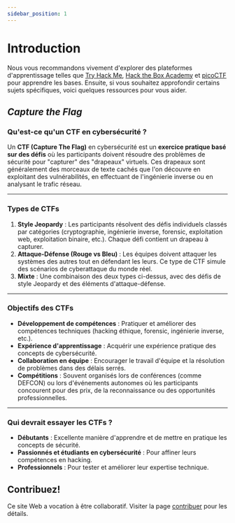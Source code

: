 ```yaml
---
sidebar_position: 1
---
```


# Introduction

Nous vous recommandons vivement d'explorer des plateformes d'apprentissage telles que [Try Hack Me](https://tryhackme.com/paths), [Hack the Box Academy](https://academy.hackthebox.com/) et [picoCTF](https://picoctf.org/) pour apprendre les bases. Ensuite, si vous souhaitez approfondir certains sujets spécifiques, voici quelques ressources pour vous aider.

## *Capture the Flag*

### **Qu'est-ce qu'un CTF en cybersécurité ?**

Un **CTF (Capture The Flag)** en cybersécurité est un **exercice pratique basé sur des défis** où les participants doivent résoudre des problèmes de sécurité pour "capturer" des "drapeaux" virtuels. Ces drapeaux sont généralement des morceaux de texte cachés que l'on découvre en exploitant des vulnérabilités, en effectuant de l'ingénierie inverse ou en analysant le trafic réseau.

---

### **Types de CTFs**
1. **Style Jeopardy** : Les participants résolvent des défis individuels classés par catégories (cryptographie, ingénierie inverse, forensic, exploitation web, exploitation binaire, etc.). Chaque défi contient un drapeau à capturer.  
2. **Attaque-Défense (Rouge vs Bleu)** : Les équipes doivent attaquer les systèmes des autres tout en défendant les leurs. Ce type de CTF simule des scénarios de cyberattaque du monde réel.  
3. **Mixte** : Une combinaison des deux types ci-dessus, avec des défis de style Jeopardy et des éléments d'attaque-défense.

---

### **Objectifs des CTFs**
- **Développement de compétences** : Pratiquer et améliorer des compétences techniques (hacking éthique, forensic, ingénierie inverse, etc.).  
- **Expérience d'apprentissage** : Acquérir une expérience pratique des concepts de cybersécurité.  
- **Collaboration en équipe** : Encourager le travail d'équipe et la résolution de problèmes dans des délais serrés.  
- **Compétitions** : Souvent organisés lors de conférences (comme DEFCON) ou lors d'événements autonomes où les participants concourent pour des prix, de la reconnaissance ou des opportunités professionnelles.  

---

### **Qui devrait essayer les CTFs ?**
- **Débutants** : Excellente manière d'apprendre et de mettre en pratique les concepts de sécurité.  
- **Passionnés et étudiants en cybersécurité** : Pour affiner leurs compétences en hacking.  
- **Professionnels** : Pour tester et améliorer leur expertise technique.  

## Contribuez!

Ce site Web a vocation à être collaboratif. Visiter la page [contribuer](/docs/contribute) pour les détails.